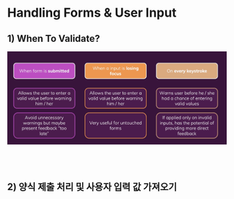 # Handling Forms & User Input

## 1) When To Validate?

<img src="./image.png" width="600px">

<br><br>

## 2) 양식 제출 처리 및 사용자 입력 값 가져오기
